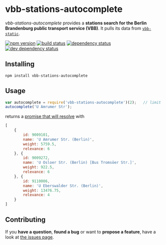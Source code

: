 # vbb-stations-autocomplete

*vbb-stations-autocomplete* provides a **stations search for the Berlin Brandenburg public transport service (VBB)**. It pulls its data from [`vbb-static`](https://github.com/derhuerst/vbb-static).

[![npm version](https://img.shields.io/npm/v/vbb-stations-autocomplete.svg)](https://www.npmjs.com/package/vbb-stations-autocomplete)
[![build status](https://img.shields.io/travis/derhuerst/vbb-stations-autocomplete.svg)](https://travis-ci.org/derhuerst/vbb-stations-autocomplete)
[![dependency status](https://img.shields.io/david/derhuerst/vbb-stations-autocomplete.svg)](https://david-dm.org/derhuerst/vbb-stations-autocomplete)
[![dev dependency status](https://img.shields.io/david/dev/derhuerst/vbb-stations-autocomplete.svg)](https://david-dm.org/derhuerst/vbb-stations-autocomplete#info=devDependencies)



## Installing

```shell
npm install vbb-stations-autocomplete
```



## Usage

```javascript
var autocomplete = require('vbb-stations-autocomplete')(2);   // limit by 2
autocomplete('U Amrumer Str');
```

returns a [promise that will resolve](http://documentup.com/kriskowal/q/#tutorial) with

```javascript
[
	{
		id: 9009101,
		name: 'U Amrumer Str. (Berlin)',
		weight: 5759.5,
		relevance: 6
	}, {
		id: 9009272,
		name: 'U Osloer Str. (Berlin) [Bus Tromsöer Str.]',
		weight: 922.5,
		relevance: 6
	}, {
		id: 9110006,
		name: 'U Eberswalder Str. (Berlin)',
		weight: 13476.75,
		relevance: 4
	}
]
```



## Contributing

If you **have a question**, **found a bug** or want to **propose a feature**, have a look at [the issues page](https://github.com/derhuerst/vbb-stations-autocomplete/issues).

